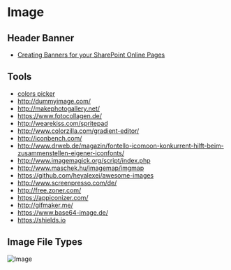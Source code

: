 # Image

## Header Banner

- [Creating Banners for your SharePoint Online Pages](https://tracyvanderschyff.com/2018/05/03/creating-banners-for-your-sharepoint-online-pages)

## Tools

- [colors picker](https://www.w3schools.com/colors/colors_picker.asp)
- http://dummyimage.com/
- http://makephotogallery.net/
- https://www.fotocollagen.de/
- http://wearekiss.com/spritepad
- http://www.colorzilla.com/gradient-editor/
- http://iconbench.com/
- http://www.drweb.de/magazin/fontello-icomoon-konkurrent-hilft-beim-zusammenstellen-eigener-iconfonts/
- http://www.imagemagick.org/script/index.php
- http://www.maschek.hu/imagemap/imgmap
- https://github.com/heyalexej/awesome-images
- http://www.screenpresso.com/de/
- http://free.zoner.com/
- https://appiconizer.com/
- http://gifmaker.me/
- https://www.base64-image.de/
- https://shields.io

## Image File Types

![Image](
https://4.bp.blogspot.com/-Z_RhViocmv8/XHPSPPKNvJI/AAAAAAAAC24/CersgUH2AOQBzT22ztg0tYTRwYDWYuQgQCKgBGAs/s0/image-file-types-decoded-infographic.jpg
)